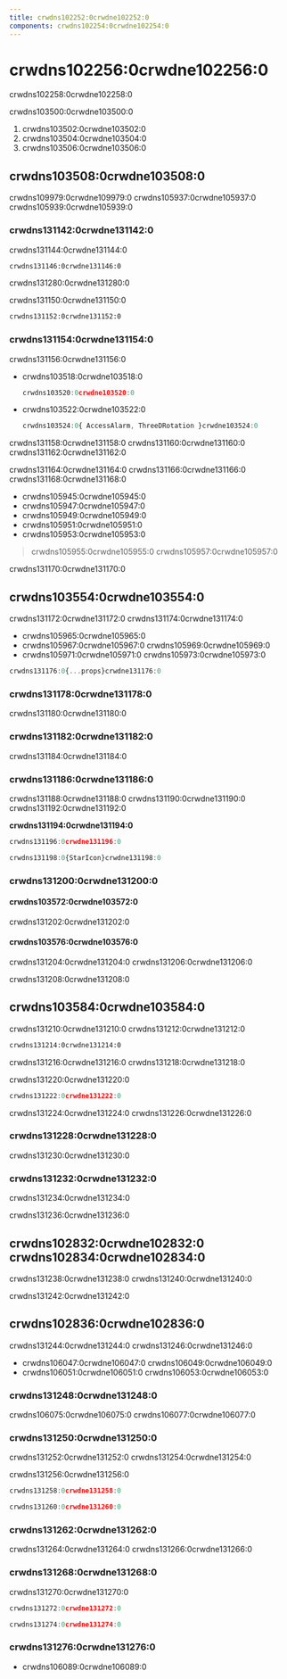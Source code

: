 ```yaml
---
title: crwdns102252:0crwdne102252:0
components: crwdns102254:0crwdne102254:0
---
```


# crwdns102256:0crwdne102256:0

<p class="description">crwdns102258:0crwdne102258:0</p>

crwdns103500:0crwdne103500:0

1. crwdns103502:0crwdne103502:0
1. crwdns103504:0crwdne103504:0
1. crwdns103506:0crwdne103506:0

## crwdns103508:0crwdne103508:0

crwdns109979:0crwdne109979:0 crwdns105937:0crwdne105937:0 crwdns105939:0crwdne105939:0

### crwdns131142:0crwdne131142:0

crwdns131144:0crwdne131144:0

```sh
crwdns131146:0crwdne131146:0
```

crwdns131280:0crwdne131280:0

crwdns131150:0crwdne131150:0

```sh
crwdns131152:0crwdne131152:0
```

### crwdns131154:0crwdne131154:0

crwdns131156:0crwdne131156:0

- crwdns103518:0crwdne103518:0

  ```jsx
  crwdns103520:0crwdne103520:0
  ```

- crwdns103522:0crwdne103522:0

  ```jsx
  crwdns103524:0{ AccessAlarm, ThreeDRotation }crwdne103524:0
  ```

crwdns131158:0crwdne131158:0 crwdns131160:0crwdne131160:0 crwdns131162:0crwdne131162:0

crwdns131164:0crwdne131164:0 crwdns131166:0crwdne131166:0 crwdns131168:0crwdne131168:0

- crwdns105945:0crwdne105945:0
- crwdns105947:0crwdne105947:0
- crwdns105949:0crwdne105949:0
- crwdns105951:0crwdne105951:0
- crwdns105953:0crwdne105953:0

> crwdns105955:0crwdne105955:0 crwdns105957:0crwdne105957:0

crwdns131170:0crwdne131170:0

## crwdns103554:0crwdne103554:0

crwdns131172:0crwdne131172:0 crwdns131174:0crwdne131174:0

- crwdns105965:0crwdne105965:0
- crwdns105967:0crwdne105967:0 crwdns105969:0crwdne105969:0
- crwdns105971:0crwdne105971:0 crwdns105973:0crwdne105973:0

```jsx
crwdns131176:0{...props}crwdne131176:0
```

### crwdns131178:0crwdne131178:0

crwdns131180:0crwdne131180:0

### crwdns131182:0crwdne131182:0

crwdns131184:0crwdne131184:0

### crwdns131186:0crwdne131186:0

crwdns131188:0crwdne131188:0 crwdns131190:0crwdne131190:0 crwdns131192:0crwdne131192:0

**crwdns131194:0crwdne131194:0**
```js
crwdns131196:0crwdne131196:0
```

```jsx
crwdns131198:0{StarIcon}crwdne131198:0
```

### crwdns131200:0crwdne131200:0

#### crwdns103572:0crwdne103572:0

crwdns131202:0crwdne131202:0

#### crwdns103576:0crwdne103576:0

crwdns131204:0crwdne131204:0 crwdns131206:0crwdne131206:0

crwdns131208:0crwdne131208:0

## crwdns103584:0crwdne103584:0

crwdns131210:0crwdne131210:0 crwdns131212:0crwdne131212:0

```html
crwdns131214:0crwdne131214:0
```

crwdns131216:0crwdne131216:0 crwdns131218:0crwdne131218:0

crwdns131220:0crwdne131220:0

```jsx
crwdns131222:0crwdne131222:0
```

crwdns131224:0crwdne131224:0 crwdns131226:0crwdne131226:0

### crwdns131228:0crwdne131228:0

crwdns131230:0crwdne131230:0

### crwdns131232:0crwdne131232:0

crwdns131234:0crwdne131234:0

crwdns131236:0crwdne131236:0

## crwdns102832:0crwdne102832:0 crwdns102834:0crwdne102834:0

crwdns131238:0crwdne131238:0 crwdns131240:0crwdne131240:0

crwdns131242:0crwdne131242:0

## crwdns102836:0crwdne102836:0

crwdns131244:0crwdne131244:0 crwdns131246:0crwdne131246:0
- crwdns106047:0crwdne106047:0 crwdns106049:0crwdne106049:0
- crwdns106051:0crwdne106051:0 crwdns106053:0crwdne106053:0

### crwdns131248:0crwdne131248:0

crwdns106075:0crwdne106075:0 crwdns106077:0crwdne106077:0

### crwdns131250:0crwdne131250:0

crwdns131252:0crwdne131252:0 crwdns131254:0crwdne131254:0

crwdns131256:0crwdne131256:0

```jsx
crwdns131258:0crwdne131258:0

crwdns131260:0crwdne131260:0
```

### crwdns131262:0crwdne131262:0

crwdns131264:0crwdne131264:0 crwdns131266:0crwdne131266:0

### crwdns131268:0crwdne131268:0

crwdns131270:0crwdne131270:0

```jsx
crwdns131272:0crwdne131272:0

crwdns131274:0crwdne131274:0
```

### crwdns131276:0crwdne131276:0

- crwdns106089:0crwdne106089:0
